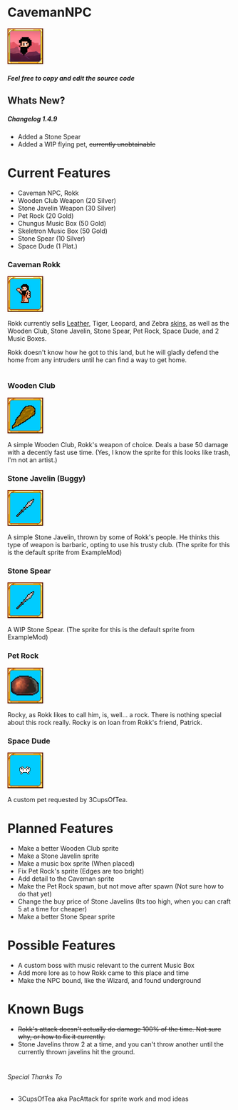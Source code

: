 # CavemanNPC

![alt text](https://github.com/masterpwrpuf/CavemanNPC/blob/master/CavemanNPC/icon.png "CavemanNPC")

##### Feel free to copy and edit the source code

## Whats New?
##### Changelog 1.4.9

* Added a Stone Spear
* Added a WIP flying pet, ~~currently unobtainable~~

# Current Features
* Caveman NPC, Rokk
* Wooden Club Weapon (20 Silver)
* Stone Javelin Weapon (30 Silver)
* Pet Rock (20 Gold)
* Chungus Music Box (50 Gold)
* Skeletron Music Box (50 Gold)
* Stone Spear (10 Silver)
* Space Dude (1 Plat.)

### Caveman Rokk
![alt text](https://github.com/masterpwrpuf/CavemanNPC/blob/master/Icons/iconrokk.png "Caveman Rokk Icon")

Rokk currently sells [Leather](https://terraria.gamepedia.com/Leather), Tiger, Leopard, and Zebra [skins](https://terraria.gamepedia.com/Animal_Skins), as well as the Wooden Club, Stone Javelin, Stone Spear, Pet Rock, Space Dude, and 2 Music Boxes.

Rokk doesn't know how he got to this land, but he will gladly defend the home from any intruders until he can find a way to get home.

#

### Wooden Club
![alt text](https://github.com/masterpwrpuf/CavemanNPC/blob/master/Icons/iconclub.png "Wooden Club Icon")

A simple Wooden Club, Rokk's weapon of choice. Deals a base 50 damage with a decently fast use time.
(Yes, I know the sprite for this looks like trash, I'm not an artist.)

### Stone Javelin (Buggy)
![alt text](https://github.com/masterpwrpuf/CavemanNPC/blob/master/Icons/iconjavelin.png "Stone Javelin Icon")

A simple Stone Javelin, thrown by some of Rokk's people. He thinks this type of weapon is barbaric, opting to use his trusty club.
(The sprite for this is the default sprite from ExampleMod)

### Stone Spear
![alt text](https://github.com/masterpwrpuf/CavemanNPC/blob/master/Icons/iconjavelin.png "Stone Spear Icon")

A WIP Stone Spear.
(The sprite for this is the default sprite from ExampleMod)

### Pet Rock
![alt text](https://github.com/masterpwrpuf/CavemanNPC/blob/master/Icons/iconrock.png "Pet Rock Icon")

Rocky, as Rokk likes to call him, is, well... a rock. There is nothing special about this rock really. Rocky is on loan from Rokk's friend, Patrick.

### Space Dude
![alt text](https://github.com/masterpwrpuf/CavemanNPC/blob/master/Icons/iconspacedude.png "Space Dude Icon")

A custom pet requested by 3CupsOfTea.

# Planned Features
* Make a better Wooden Club sprite
* Make a Stone Javelin sprite
* Make a music box sprite (When placed)
* Fix Pet Rock's sprite (Edges are too bright)
* Add detail to the Caveman sprite
* Make the Pet Rock spawn, but not move after spawn (Not sure how to do that yet)
* Change the buy price of Stone Javelins (Its too high, when you can craft 5 at a time for cheaper)
* Make a better Stone Spear sprite

# Possible Features
* A custom boss with music relevant to the current Music Box
* Add more lore as to how Rokk came to this place and time
* Make the NPC bound, like the Wizard, and found underground

# Known Bugs
* ~~Rokk's attack doesn't actually do damage 100% of the time. Not sure why, or how to fix it currently.~~
* Stone Javelins throw 2 at a time, and you can't throw another until the currently thrown javelins hit the ground.

#

###### Special Thanks To
* 3CupsOfTea aka PacAttack for sprite work and mod ideas
